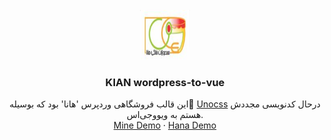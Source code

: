 <div id="top"></div>
<!--
*** Thanks for checking out the Best-README-Template. If you have a suggestion
*** Don't forget to give the project a star!
-->

<br />
<div align="center">
  <a href="https://theme45.mywebzi.ir/">
    <img src="./src/assets/images/logo.png" alt="Logo" width="80" height="80">
  </a>

  <h3 align="center">KIAN wordpress-to-vue</h3>

  <p align="center">
   این قالب فروشگاهی وردپرس 'هانا' بود که بوسیله 
    <a href="https://uno.antfu.me/">ٔUnocss</a>
    درحال کدنویسی مجددش هستم به ویوو‌جی‌اس.
    <br />
    <a href="#">Mine Demo</a>
    ·
    <a href="https://theme45.mywebzi.ir/">Hana Demo</a>
  </p>
  </p>
  
  <br />

<!-- ![js to vue](./src/assets/images/screen.png) -->

</div>
